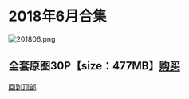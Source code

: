 # 2018年6月合集
![201806.png](https://www.nsaimg.com/2020/04/02/5e85ad2c043f8.png)
## 全套原图30P【size：477MB】[购买]()<br>
[回到顶部](#readme)

